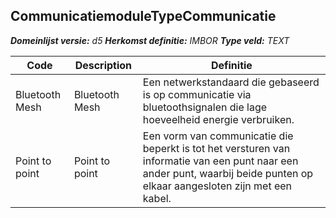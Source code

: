 ﻿## CommunicatiemoduleTypeCommunicatie

*__Domeinlijst versie:__ d5*
*__Herkomst definitie:__ IMBOR*
*__Type veld:__ TEXT*

|__Code__ |__Description__ |__Definitie__	|
|	---	|	---	|   ---	| 
| Bluetooth Mesh | Bluetooth Mesh | Een netwerkstandaard die gebaseerd is op communicatie via bluetoothsignalen die lage hoeveelheid energie verbruiken. |
| Point to point | Point to point | Een vorm van communicatie die beperkt is tot het versturen van informatie van een punt naar een ander punt, waarbij beide punten op elkaar aangesloten zijn met een kabel. |
